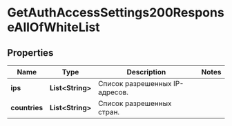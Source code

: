 

# GetAuthAccessSettings200ResponseAllOfWhiteList


## Properties

| Name | Type | Description | Notes |
|------------ | ------------- | ------------- | -------------|
|**ips** | **List&lt;String&gt;** | Список разрешенных IP-адресов. |  |
|**countries** | **List&lt;String&gt;** | Список разрешенных стран. |  |



